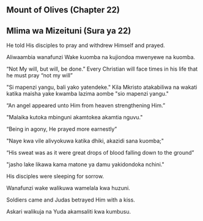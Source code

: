 ## Mount of Olives (Chapter 22)

## Mlima wa Mizeituni (Sura ya 22)

He told His disciples to pray and withdrew Himself and prayed.

Aliwaambia wanafunzi Wake kuomba na kujiondoa mwenyewe na kuomba.

“Not My will, but will, be done.” Every Christian will face times in his life that he must pray “not my will”

"Si mapenzi yangu, bali yako yatendeke." Kila Mkristo atakabiliwa na wakati katika maisha yake kwamba lazima aombe "sio mapenzi yangu."

“An angel appeared unto Him from heaven strengthening Him.”

"Malaika kutoka mbinguni akamtokea akamtia nguvu."

“Being in agony, He prayed more earnestly”

"Naye kwa vile alivyokuwa katika dhiki, akazidi sana kuomba;"

“His sweat was as it were great drops of blood falling down to the ground”

"jasho lake likawa kama matone ya damu yakidondoka nchini."

His disciples were sleeping for sorrow.

Wanafunzi wake walikuwa wamelala kwa huzuni.

Soldiers came and Judas betrayed Him with a kiss.

Askari walikuja na Yuda akamsaliti kwa kumbusu.
